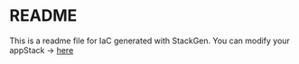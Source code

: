 # README
This is a readme file for IaC generated with StackGen.
You can modify your appStack -> [here](http://main.dev.stackgen.com/appstacks/c1b51c3a-c270-411f-8ab9-8c59c9c0b66a)
